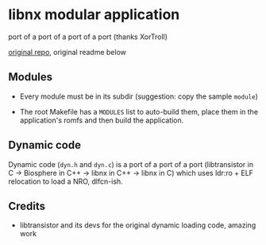 # libnx modular application

port of a port of a port of a port (thanks XorTroll)

[original repo](https://github.com/XorTroll/libnx-dyn/tree/master), original readme below

## Modules

- Every module must be in its subdir (suggestion: copy the sample `module`)

- The root Makefile has a `MODULES` list to auto-build them, place them in the application's romfs and then build the application.

## Dynamic code

Dynamic code (`dyn.h` and `dyn.c`) is a port of a port of a port (libtransistor in C -> Biosphere in C++ -> libnx in C++ -> libnx in C) which uses ldr:ro + ELF relocation to load a NRO, dlfcn-ish.

## Credits

- libtransistor and its devs for the original dynamic loading code, amazing work